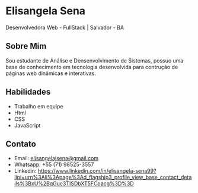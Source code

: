 # Elisangela Sena

Desenvolvedora Web - FullStack | Salvador - BA

## Sobre Mim

Sou estudante de Análise e Densenvolvimento de Sistemas, possuo  uma base de conhecimento em tecnologia desenvolvida para contrução de páginas web dinâmicas e interativas.


## Habilidades

*   Trabalho em equipe
*   Html
*   CSS
*   JavaScript

## Contato

*   Email: elisangelajsena@gmail.com
*   Whatsapp: +55 (71) 98525-3557
*   Linkedin: https://www.linkedin.com/in/elisangela-sena99?lipi=urn%3Ali%3Apage%3Ad_flagship3_profile_view_base_contact_details%3BxU%2BqGuc3TISDbXT5FCoacg%3D%3D
